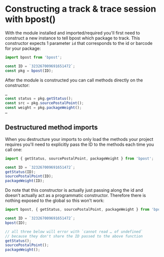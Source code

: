 # Constructing a track & trace session with bpost()

With the module installed and imported/required you'll first need to construct a new instance to tell bpost which 
package to track. This constructor expects 1 parameter `id` that corresponds to the id or barcode for your package:
```js
import bpost from 'bpost';

const ID = `323267009691651472`;
const pkg = bpost(ID);
```
After the module is constructed you can call methods directly on the constructor:
```js
…
const status = pkg.getStatus();
const src = pkg.sourcePostalPoint();
const weight = pkg.packageWeight();
…
```

## Destructured method imports
When you destructure your imports to only load the methods your project requires you'll need to explicitly pass the ID 
to the methods each time you call one:
```js
import { getStatus, sourcePostalPoint, packageWeight } from 'bpost';

const ID = `323267009691651472`;
getStatus(ID);
sourcePostalPoint(ID);
packageWeight(ID);
```
Do note that this constructor is actually just passing along the id and doesn't actually act as a programmatic 
constructor. Therefore there is nothing exposed to the global so this won't work:
```js
import bpost, { getStatus, sourcePostalPoint, packageWeight } from 'bpost';

const ID = `323267009691651472`;
bpost(ID);

// all three below will error with `cannot read … of undefined`
// because they don't share the ID passed to the above function
getStatus();
sourcePostalPoint();
packageWeight();
```
